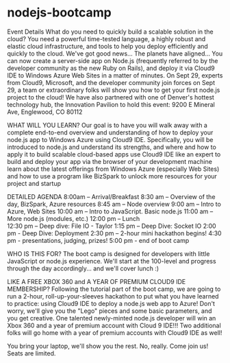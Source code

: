 nodejs-bootcamp
===============

Event Details
What do you need to quickly build a scalable solution in the cloud? You need a powerful time-tested language, a highly robust and elastic cloud infrastructure, and tools to help you deploy efficiently and quickly to the cloud.
We've got good news...
The planets have aligned... You can now create a server-side app on Node.js (frequently referred to by the developer community as the new Ruby on Rails), and deploy it via Cloud9 IDE to Windows Azure Web Sites in a matter of minutes.
On Sept 29, experts from Cloud9, Microsoft, and the developer community join forces on Sept 29, a team or extraordinary folks will show you how to get your first node.js project to the cloud! We have also partnered with one of Denver's hottest technology hub, the Innovation Pavilion to hold this event:
9200 E Mineral Ave, Englewood, CO 80112 

WHAT WILL YOU LEARN?
Our goal is to have you will walk away with a complete end-to-end overview and understanding of how to deploy your node.js app to Windows Azure using Cloud9 IDE. Specifically, you will
be introduced to node.js and understand its strengths, and where and how to apply it to build scalable cloud-based apps
use Cloud9 IDE like an expert to build and deploy your app via the browser of your development machine
learn about the latest offerings from Windows Azure (especially Web Sites) and how to use a program like BizSpark to unlock more resources for your project and startup
 
DETAILED AGENDA
8:00am – Arrival/Breakfast
8:30 am – Overview of the day, BizSpark, Azure resources 
8:45 am – Node overview
9:00 am – Intro to Azure, Web Sites 
10:00 am – Intro to JavaScript. Basic node.js
11:00 am – More node.js (modules, etc.)
12:00 pm – Lunch                                                 
12:30 pm – Deep dive: File IO - Taylor
1:15 pm – Deep Dive: Socket IO
2:00 pm -  Deep Dive: Deployment
2:30 pm – 2-hour mini hackathon begins!
4:30 pm - presentations, judging, prizes!
5:00 pm - end of boot camp
  
WHO IS THIS FOR?
The boot camp is designed for developers with little JavaScript or node.js experience. We'll start at the 100-level and progress through the day accordingly... and we'll cover lunch :)
  
LIKE A FREE XBOX 360 and A YEAR OF PREMIUM CLOUD9 IDE MEMBERSHIP?
Following the tutorial part of the boot camp, we are going to run a 2-hour, roll-up-your-sleeves hackathon to put what you have learned to practice: using Cloud9 IDE to deploy a node.js web app to Azure! Don't worry, we'll give you the "Lego" pieces and some basic parameters, and you get creative. One talented newly-minted node.js developer will win an Xbox 360 and a year of premium account with Cloud 9 IDE!!! Two additional folks will go home with a year of premium accounts with Cloud9 IDE as well!
 
You bring your laptop, we'll show you the rest. No, really. Come join us! Seats are limited.
 